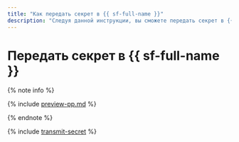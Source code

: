 ```yaml
---
title: "Как передать секрет в {{ sf-full-name }}"
description: "Следуя данной инструкции, вы сможете передать секрет в {{ sf-full-name }}."
---
```


# Передать секрет в {{ sf-full-name }}


{% note info %}

{% include [preview-pp.md](../../../_includes/preview-pp.md) %}

{% endnote %}



{% include [transmit-secret](../../../_includes/functions/transmit-secret.md) %}
